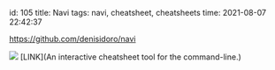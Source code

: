 id: 105
title: Navi
tags: navi, cheatsheet, cheatsheets
time: 2021-08-07 22:42:37

https://github.com/denisidoro/navi

![](http://localhost/bkmks_fotos/pics/None)
[LINK](An interactive cheatsheet tool for the command-line.)